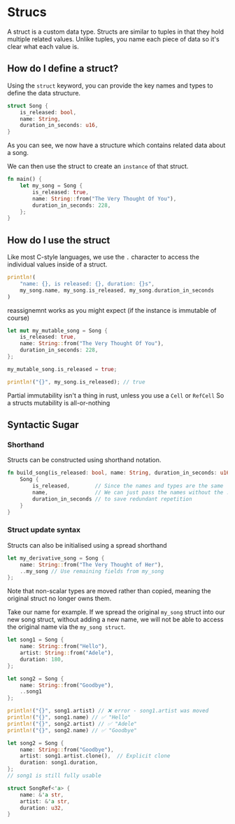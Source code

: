 # Strucs

A struct is a custom data type. Structs are similar to tuples in that they hold
multiple related values. Unlike tuples, you name each piece of data so it's clear
what each value is.

## How do I define a struct?

Using the `struct` keyword, you can provide the key names and types to define the
data structure.

```rust
struct Song {
    is_released: bool,
    name: String,
    duration_in_seconds: u16,
}
```

As you can see, we now have a structure which contains related data about a song.

We can then use the struct to create an `instance` of that struct.

```rust
fn main() {
    let my_song = Song {
        is_released: true,
        name: String::from("The Very Thought Of You"),
        duration_in_seconds: 228,
    };
}
```

## How do I use the struct

Like most C-style languages, we use the `.` character to access the individual
values inside of a struct.

```rust
println!(
    "name: {}, is released: {}, duration: {}s",
    my_song.name, my_song.is_released, my_song.duration_in_seconds
)
```

reassignemnt works as you might expect (if the instance is immutable of course)

```rust
let mut my_mutable_song = Song {
    is_released: true,
    name: String::from("The Very Thought Of You"),
    duration_in_seconds: 228,
};

my_mutable_song.is_released = true;

println!("{}", my_song.is_released); // true
```

Partial immutability isn't a thing in rust, unless you use a `Cell` or `RefCell`
So a structs mutability is all-or-nothing

## Syntactic Sugar

### Shorthand

Structs can be constructed using shorthand notation.

```rust
fn build_song(is_released: bool, name: String, duration_in_seconds: u16) -> Song {
    Song {
        is_released,        // Since the names and types are the same
        name,               // We can just pass the names without the :
        duration_in_seconds // to save redundant repetition
    }
}
```

### Struct update syntax

Structs can also be initialised using a spread shorthand

```rust
let my_derivative_song = Song {
    name: String::from("The Very Thought of Her"),
    ..my_song // Use remaining fields from my_song
};
```

Note that non-scalar types are moved rather than copied, meaning the original struct
no longer owns them.

Take our name for example. If we spread the original `my_song` struct into our new
song struct, without adding a new name, we will not be able to access the original
name via the `my_song struct`.

```rust
let song1 = Song {
    name: String::from("Hello"),
    artist: String::from("Adele"),
    duration: 180,
};

let song2 = Song {
    name: String::from("Goodbye"),
    ..song1
};

println!("{}", song1.artist) // ❌ error - song1.artist was moved
println!("{}", song1.name) // ✅ "Hello"
println!("{}", song2.artist) // ✅ "Adele"
println!("{}", song2.name) // ✅ "Goodbye"
```

```rust
let song2 = Song {
    name: String::from("Goodbye"),
    artist: song1.artist.clone(),  // Explicit clone
    duration: song1.duration,
};
// song1 is still fully usable
```

```rust
struct SongRef<'a> {
    name: &'a str,
    artist: &'a str,
    duration: u32,
}
```
